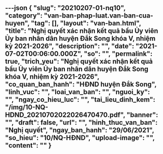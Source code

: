 ---json
{
    "slug": "20210207-01-nq10",
    "category": "van-ban-phap-luat.van-ban-cua-huyen",
    "tag": [],
    "layout": "van-ban.html",
    "title": "Nghị quyết xác nhận kết quả bầu Ủy viên Ủy ban nhân dân huyện Đắk Song khóa V, nhiệm kỳ 2021-2026",
    "description": "",
    "date": "2021-07-02T00:06:00.000Z",
    "so": "",
    "permalink": true,
    "trich_yeu": "Nghị quyết xác nhận kết quả bầu Ủy viên Ủy ban nhân dân huyện Đắk Song khóa V, nhiệm kỳ 2021-2026",
    "co_quan_ban_hanh": "HĐND huyện Đắk Song",
    "linh_vuc": "",
    "loai_van_ban": "",
    "nguoi_ky": "",
    "ngay_co_hieu_luc": "",
    "tai_lieu_dinh_kem": "/img/10-NQ-HDND_20210702022026470470.pdf",
    "banner": "",
    "draft": false,
    "url": "",
    "hinh_thuc_van_ban": "Nghị quyết",
    "ngay_ban_hanh": "29/06/2021",
    "so_hieu": "10/NQ-HĐND",
    "upload-image": "",
    "__content__": ""
}
---
